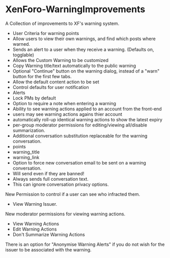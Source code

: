XenForo-WarningImprovements
======================

A Collection of improvements to XF's warning system.

- User Criteria for warning points
- Allow users to view their own warnings, and find which posts where warned. 
- Sends an alert to a user when they receive a warning. (Defaults on, togglable)
- Allows the Custom Warning to be customized
- Copy Warning title/text automatically to the public warning
- Optional "Continue" button on the warning dialog, instead of a "warn" button for the first few tabs.
- Allow the default content action to be set
- Control defaults for user notification
 - Alerts
 - Lock PMs by default
- Option to require a note when entering a warning
- Ability to see warning actions applied to an account from the front-end
 - users may see warning actions agains thier account
 - automatically roll-up identical warning actions to show the latest expiry
 - per-group moderator permissions for editing/viewing all/disable summarization.
- Additional conversation substitution replaceable for the warning conversation.
 - points
 - warning_title
 - warning_link
- Option to force new conversation email to be sent on a warning conversation. 
 - Will send even if they are banned!
 - Always sends full conversation text.
 - This can ignore conversation privacy options.
 
New Permission to control if a user can see who infracted them.
- View Warning Issuer.

New moderator permissions for viewing warning actions.
- View Warning Actions
- Edit Warning Actions
- Don't Summarize Warning Actions

There is an option for "Anonymise Warning Alerts" if you do not wish for the issuer to be associated with the warning.

